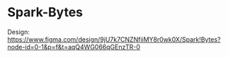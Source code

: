 # Spark-Bytes

Design: https://www.figma.com/design/9jU7k7CNZNfiiMY8r0wk0X/Spark!Bytes?node-id=0-1&p=f&t=aqQ4WG066qGEnzTR-0
